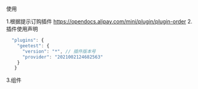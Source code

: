 使用

1.根据提示订购插件 https://opendocs.alipay.com/mini/plugin/plugin-order
2.插件使用声明
```javascript
  "plugins": {
    "geetest": {
      "version": "*", // 插件版本号
      "provider": "2021002124682563"
    }
   }
```
3.组件
```javascript

```